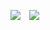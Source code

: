 ![](https://files.catbox.moe/m1xrm9.gif) ![](https://komarev.com/ghpvc/?username=edensblessing&color=c2c2c2&base=2376&label=ㅤprofile+viewsㅤ)
